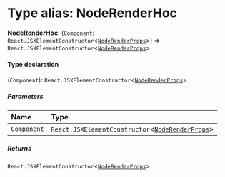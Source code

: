# Type alias: NodeRenderHoc

**NodeRenderHoc**: (`Component`: `React.JSXElementConstructor`<[`NodeRenderProps`](/en/auto-docs/form-core/interfaces/NodeRenderProps.md)>) => `React.JSXElementConstructor`<[`NodeRenderProps`](/en/auto-docs/form-core/interfaces/NodeRenderProps.md)>

#### Type declaration

(`Component`): `React.JSXElementConstructor`<[`NodeRenderProps`](/en/auto-docs/form-core/interfaces/NodeRenderProps.md)>

##### Parameters

| Name | Type |
| :------ | :------ |
| `Component` | `React.JSXElementConstructor`<[`NodeRenderProps`](/en/auto-docs/form-core/interfaces/NodeRenderProps.md)> |

##### Returns

`React.JSXElementConstructor`<[`NodeRenderProps`](/en/auto-docs/form-core/interfaces/NodeRenderProps.md)>
